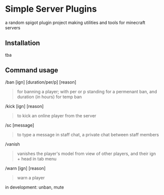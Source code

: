 # Simple Server Plugins

a random spigot plugin project making utilities and tools for minecraft servers

## Installation

tba

## Command usage
/ban [ign] [duration/per/p] [reason] 
> for banning a player; with per or p standing for a permenant ban, and duration (in hours) for temp ban

/kick [ign] [reason]
> to kick an online player from the server

/sc [message]
> to type a message in staff chat, a private chat between staff members

/vanish
> vanishes the player's model from view of other players, and their ign + head in tab menu

/warn [ign] [reason]
> warn a player 

in development: unban, mute
